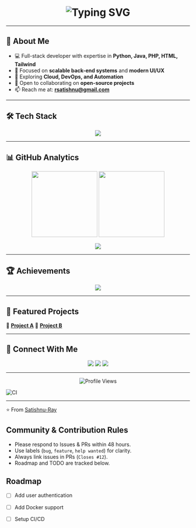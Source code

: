 <!-- Professional + Fully Animated GitHub Profile README -->

<h1 align="center">
  <img src="https://readme-typing-svg.herokuapp.com?font=Fira+Code&size=28&duration=3000&pause=1000&color=3b82f6&center=true&vCenter=true&width=500&lines=Hi+%F0%9F%91%8B%2C+I'm+Satishnu;Full-Stack+Developer;Python+%7C+Java+%7C+PHP+%7C+HTML+%7C+Tailwind;Building+Scalable+Web+Apps;Passionate+About+Clean+Code+%26+UI%2FUX" alt="Typing SVG" />
</h1>

---

## 🚀 About Me  
- 💻 Full-stack developer with expertise in **Python, Java, PHP, HTML, Tailwind**  
- 🔭 Focused on **scalable back-end systems** and **modern UI/UX**  
- 🌱 Exploring **Cloud, DevOps, and Automation**  
- 🤝 Open to collaborating on **open-source projects**  
- 📫 Reach me at: **rsatishnu@gmail.com**  


---

## 🛠️ Tech Stack  
<p align="center">
  <img src="https://skillicons.dev/icons?i=python,java,php,html,css,tailwind,js,git,github,docker,linux,mysql,vscode&perline=6" />
</p>

---

## 📊 GitHub Analytics  

<p align="center">
  <img src="https://github-readme-stats.vercel.app/api?username=Satishnu-Ray&show_icons=true&theme=tokyonight&hide_border=true&count_private=true" height="180" />
  <img src="https://github-readme-streak-stats.herokuapp.com/?user=Satishnu-Ray&theme=tokyonight&hide_border=true" height="180" />
</p>

<p align="center">
  <img src="https://github-readme-activity-graph.vercel.app/graph?username=Satishnu-Ray&theme=react-dark&hide_border=true&area=true" />
</p>

---

## 🏆 Achievements  

<p align="center">
  <img src="https://github-profile-trophy.vercel.app/?username=Satishnu-Ray&theme=algolia&margin-w=10&margin-h=10&row=1" />
</p>

---

## 🌟 Featured Projects  
🔗 [**Project A**](https://github.com/Satishnu-Ray/Myweb)
🔗 [**Project B**](https://github.com/Satishnu-Ray/satishnuray)

---

## 🤝 Connect With Me  
<p align="center">
  <a href="https://www.linkedin.com/in/satishnu-r-a6444010b"><img src="https://img.shields.io/badge/LinkedIn-0077B5?style=for-the-badge&logo=linkedin&logoColor=white" /></a>
  <a href="mailto:rsatishnu@gmail.com"><img src="https://img.shields.io/badge/Gmail-D14836?style=for-the-badge&logo=gmail&logoColor=white" /></a>
  <a href="https://twitter.com/satishnuray"><img src="https://img.shields.io/badge/Twitter-1DA1F2?style=for-the-badge&logo=twitter&logoColor=white" /></a>
</p>

---

<p align="center">
  <img src="https://komarev.com/ghpvc/?username=Satishnu-Ray&label=Profile%20Views&color=3b82f6&style=flat" alt="Profile Views" />   
</p>

![CI](https://github.com/Satishnu-Ray/satishnuray/actions/workflows/ci.yml/badge.svg)

---
⭐️ From [Satishnu-Ray](https://github.com/Satishnu-Ray)

## Community & Contribution Rules

- Please respond to Issues & PRs within 48 hours.
- Use labels (`bug`, `feature`, `help wanted`) for clarity.
- Always link issues in PRs (`Closes #12`).
- Roadmap and TODO are tracked below.
## Roadmap
- [ ] Add user authentication
- [ ] Add Docker support
- [ ] Setup CI/CD

